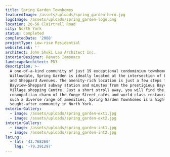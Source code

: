 ```yaml
---
title: Spring Garden Townhomes
featuredImage: /assets/uploads/spring_garden-hero.jpg
logoImage: /assets/uploads/spring_garden-logo.png
location: 20-56 Clairtrell Road
city: North York
status: Completed
completedDate: '2008'
projectType: Low-rise Residential
websiteLink: ''
architect: John Shuki Lau Architect Inc.
interiorDesigner: Renato Iamonaco
landscapeArchitect: PD3
description: >-
  A one-of-a-kind community of just 19 exceptional condominium townhomes in
  Willowdale, Spring Garden is ideally located at the intersection of Bayview
  and Sheppard Avenues. The amenity-rich location is just a few steps from the
  Bayview-Sheppard subway station and minutes from the prestigious Bayview
  Village shopping Centre. Just a short stroll away, you will find the
  cosmopolitan charm of the Yonge Street cafés and world-class restaurants. With
  such a diverse range of amenities, Spring Garden Townhomes is a highly
  sought-after community in North York.
exteriorGallery:
  - image: /assets/uploads/spring_garden-ext1.jpg
  - image: /assets/uploads/spring_garden-ext2.jpg
interiorGallery:
  - image: /assets/uploads/spring_garden-int1.jpg
  - image: /assets/uploads/spring_garden-int2.jpg
latLng:
  - lat: '43.768260'
    lng: '-79.391297'
---
```


